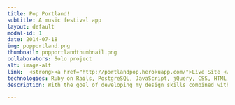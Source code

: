 ```yaml
---
title: Pop Portland!
subtitle: A music festival app
layout: default
modal-id: 1
date: 2014-07-18
img: popportland.png
thumbnail: popportlandthumbnail.png
collaborators: Solo project
alt: image-alt
link:  <strong><a href="http://portlandpop.herokuapp.com/">Live Site </a></strong>
technologies: Ruby on Rails, PostgreSQL, JavaScript, jQuery, CSS, HTML, SoundCloud API, Googlemaps4rails gem.
description: With the goal of developing my design skills combined with my love for all things music, I created an app for a fictional music festival. The app aims to be a one-stop shop of information for festival goers. Users can peruse each act's information page which includes a Soundcloud music sample. They can also see all of a band's events and get all of the venue information(including Google Maps location) for said events. When signed-in, users can also tag events as favorites and add them to their profile page.

---
```

